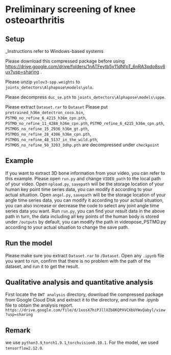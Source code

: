 # Preliminary screening of knee osteoarthritis

## Setup
_Instructions refer to Windows-based systems

Please download this compressed package before using https://drive.google.com/drive/folders/1nATFeytb5y11dNfpT_6nRA3pdo8sv6ux?usp=sharing .

Please unzip `yolov3-spp.weights` to `joints_detectors\Alphapose\models\yolo`.

Please decompress `duc_se.pth` to `joints_detectors\Alphapose\models\sppe`.

Please extract `Dataset.rar` to `Dataset`
Please put `pretrained_h36m_detectron_coco.bin`, `PSTMO_no_refine_6_4215_h36m_cpn.pth`,
`PSTMO_no_refine_11_4288_h36m_cpn.pth`, `PSTMO_refine_6_4215_h36m_cpn.pth`,
`PSTMOS_no_refine_15_2936_h36m_gt.pth`, `PSTMOS_no_refine_28_4306_h36m_cpn.pth`,
`PSTMOS_no_refine_48_5137_in_the_wild.pth`, `PSTMOS_no_refine_50_3203_3dhp.pth` are decompressed under `checkpoint`

## Example 

If you want to extract 3D bone information from your video, you can refer to this example.
Please open `run.py` and change `VIDEO_path` to the local path of your video. Open `npload.py`, `savepath` will be the storage location of your human key point time series data, you can modify it according to your actual situation. Open `angel.py`, `savepath` will be the storage location of your angle time series data, you can modify it according to your actual situation, you can also increase or decrease the code to select any joint angle time series data you want.
Run `run.py`, you can find your result data in the above path in turn, the data including all key points of the human body is stored under `/outputs` by default, you can modify the path in videopose_PSTMO.py according to your actual situation to change the save path.


## Run the model

Please make sure you extract `Dataset.rar` to `/Dataset`.
Open any `.ipynb` file you want to run, confirm that there is no problem with the path of the dataset, and run it to get the result.

## Qualitative analysis and quantitative analysis

First locate the `DWT analysis` directory, download the compressed package from Google Cloud Disk and extract it to the directory, and run the .ipynb file to obtain the analysis report.
`https://drive.google.com/file/d/1xosX7hiPJllVZb8KQPXVCXbUYWxQabyl/view?usp=sharing`

## Remark

we use `python3.9`,`torch1.9.1`,`torchvision0.10.1`.
For the model, we used `tensorflow2.12.0`.
